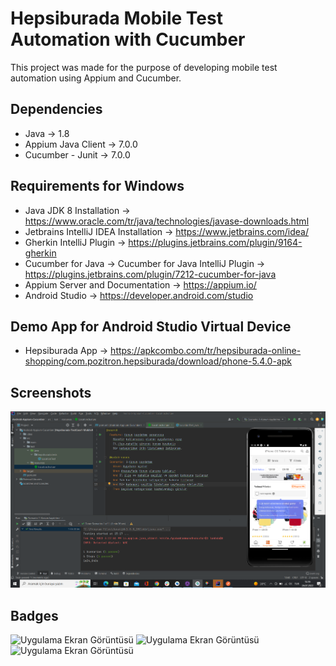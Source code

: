 
# Hepsiburada Mobile Test Automation with Cucumber

This project was made for the purpose of developing mobile test automation using Appium and Cucumber.


## Dependencies

* Java -> 1.8
* Appium Java Client -> 7.0.0
* Cucumber - Junit -> 7.0.0

## Requirements for Windows

* Java JDK 8 Installation -> https://www.oracle.com/tr/java/technologies/javase-downloads.html
* Jetbrains IntelliJ IDEA Installation -> https://www.jetbrains.com/idea/
* Gherkin IntelliJ Plugin -> https://plugins.jetbrains.com/plugin/9164-gherkin
* Cucumber for Java -> Cucumber for Java IntelliJ Plugin -> https://plugins.jetbrains.com/plugin/7212-cucumber-for-java
* Appium Server and Documentation -> https://appium.io/
* Android Studio -> https://developer.android.com/studio
## Demo App for Android Studio Virtual Device

* Hepsiburada App -> https://apkcombo.com/tr/hepsiburada-online-shopping/com.pozitron.hepsiburada/download/phone-5.4.0-apk
## Screenshots

![Uygulama Ekran Görüntüsü](https://github.com/barist334/Hepsiburada-TestCase1-MobileAutomation-Cucumber/blob/master/src/screenshots/hepsiburada_testcase1_mobileautomation_cucumber_passedd.png?raw=true)

## Badges

![Uygulama Ekran Görüntüsü](https://www.perfecto.io/sites/default/files/styles/social_preview_image/public/image/2020-09/social-blog-what-to-expect-with-selenium-2.jpg?itok=E-wILp8w)
![Uygulama Ekran Görüntüsü](https://miro.medium.com/max/698/0*KRWdHDFLbTQ0EGzs.png)
![Uygulama Ekran Görüntüsü](https://keyholesoftware.com/wp-content/uploads/Cucumber.jpg.webp)